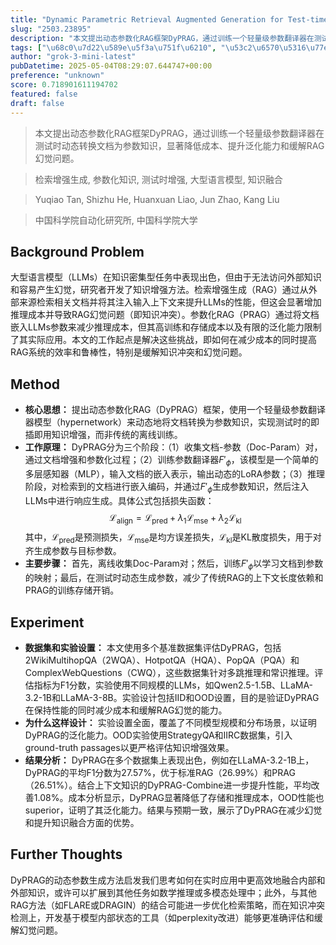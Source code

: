 ```yaml
---
title: "Dynamic Parametric Retrieval Augmented Generation for Test-time Knowledge Enhancement"
slug: "2503.23895"
description: "本文提出动态参数化RAG框架DyPRAG，通过训练一个轻量级参数翻译器在测试时动态转换文档为参数知识，显著降低成本、提升泛化能力和缓解RAG幻觉问题。"
tags: ["\u68c0\u7d22\u589e\u5f3a\u751f\u6210", "\u53c2\u6570\u5316\u77e5\u8bc6", "\u6d4b\u8bd5\u65f6\u589e\u5f3a", "\u5927\u578b\u8bed\u8a00\u6a21\u578b", "\u77e5\u8bc6\u878d\u5408"]
author: "grok-3-mini-latest"
pubDatetime: 2025-05-04T08:29:07.644747+00:00
preference: "unknown"
score: 0.718901611194702
featured: false
draft: false
---
```


> 本文提出动态参数化RAG框架DyPRAG，通过训练一个轻量级参数翻译器在测试时动态转换文档为参数知识，显著降低成本、提升泛化能力和缓解RAG幻觉问题。

> 检索增强生成, 参数化知识, 测试时增强, 大型语言模型, 知识融合 

> Yuqiao Tan, Shizhu He, Huanxuan Liao, Jun Zhao, Kang Liu

> 中国科学院自动化研究所, 中国科学院大学 

## Background Problem

大型语言模型（LLMs）在知识密集型任务中表现出色，但由于无法访问外部知识和容易产生幻觉，研究者开发了知识增强方法。检索增强生成（RAG）通过从外部来源检索相关文档并将其注入输入上下文来提升LLMs的性能，但这会显著增加推理成本并导致RAG幻觉问题（即知识冲突）。参数化RAG（PRAG）通过将文档嵌入LLMs参数来减少推理成本，但其高训练和存储成本以及有限的泛化能力限制了其实际应用。本文的工作起点是解决这些挑战，即如何在减少成本的同时提高RAG系统的效率和鲁棒性，特别是缓解知识冲突和幻觉问题。

## Method

*   **核心思想：** 提出动态参数化RAG（DyPRAG）框架，使用一个轻量级参数翻译器模型（hypernetwork）来动态地将文档转换为参数知识，实现测试时的即插即用知识增强，而非传统的离线训练。
*   **工作原理：** DyPRAG分为三个阶段：（1）收集文档-参数（Doc-Param）对，通过文档增强和参数化过程；（2）训练参数翻译器$F'_\phi$，该模型是一个简单的多层感知器（MLP），输入文档的嵌入表示，输出动态的LoRA参数；（3）推理阶段，对检索到的文档进行嵌入编码，并通过$F'_\phi$生成参数知识，然后注入LLMs中进行响应生成。具体公式包括损失函数：
    $$
    \mathcal{L}_{\text{align}} = \mathcal{L}_{\text{pred}} + \lambda_1 \mathcal{L}_{\text{mse}} + \lambda_2 \mathcal{L}_{\text{kl}}
    $$
    其中，$\mathcal{L}_{\text{pred}}$是预测损失，$\mathcal{L}_{\text{mse}}$是均方误差损失，$\mathcal{L}_{\text{kl}}$是KL散度损失，用于对齐生成参数与目标参数。
*   **主要步骤：** 首先，离线收集Doc-Param对；然后，训练$F'_\phi$以学习文档到参数的映射；最后，在测试时动态生成参数，减少了传统RAG的上下文长度依赖和PRAG的训练存储开销。

## Experiment

*   **数据集和实验设置：** 本文使用多个基准数据集评估DyPRAG，包括2WikiMultihopQA（2WQA）、HotpotQA（HQA）、PopQA（PQA）和ComplexWebQuestions（CWQ），这些数据集针对多跳推理和常识推理。评估指标为F1分数，实验使用不同规模的LLMs，如Qwen2.5-1.5B、LLaMA-3.2-1B和LLaMA-3-8B。实验设计包括IID和OOD设置，目的是验证DyPRAG在保持性能的同时减少成本和缓解RAG幻觉的能力。
*   **为什么这样设计：** 实验设置全面，覆盖了不同模型规模和分布场景，以证明DyPRAG的泛化能力。OOD实验使用StrategyQA和IIRC数据集，引入ground-truth passages以更严格评估知识增强效果。
*   **结果分析：** DyPRAG在多个数据集上表现出色，例如在LLaMA-3.2-1B上，DyPRAG的平均F1分数为27.57%，优于标准RAG（26.99%）和PRAG（26.51%）。结合上下文知识的DyPRAG-Combine进一步提升性能，平均改善1.08%。成本分析显示，DyPRAG显著降低了存储和推理成本，OOD性能也 superior，证明了其泛化能力。结果与预期一致，展示了DyPRAG在减少幻觉和提升知识融合方面的优势。

## Further Thoughts 

DyPRAG的动态参数生成方法启发我们思考如何在实时应用中更高效地融合内部和外部知识，或许可以扩展到其他任务如数学推理或多模态处理中；此外，与其他RAG方法（如FLARE或DRAGIN）的结合可能进一步优化检索策略，而在知识冲突检测上，开发基于模型内部状态的工具（如perplexity改进）能够更准确评估和缓解幻觉问题。